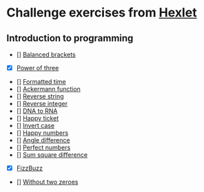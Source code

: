 # Challenge exercises from [Hexlet](https://ru.hexlet.io/)
## Introduction to programming
- [] [Balanced brackets]()
- [x] [Power of three](docs/introduction-to-programming/power-of-three.md)
- [] [Formatted time]()
- [] [Ackermann function]()
- [] [Reverse string]()
- [] [Reverse integer]()
- [] [DNA to RNA]()
- [] [Happy ticket]()
- [] [Invert case]()
- [] [Happy numbers]()
- [] [Angle difference]()
- [] [Perfect numbers]()
- [] [Sum square difference]()
- [x] [FizzBuzz](docs/introduction-to-programming/fizzbuzz.md)
- [] [Without two zeroes]()
